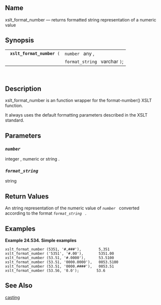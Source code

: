 <div>

<div>

</div>

<div>

## Name

xslt_format_number — returns formatted string representation of a
numeric value

</div>

<div>

## Synopsis

<div>

|                                 |                               |
|---------------------------------|-------------------------------|
| ` `**`xslt_format_number`**` (` | `number ` any ,               |
|                                 | `format_string ` varchar `)`; |

<div>

 

</div>

</div>

</div>

<div>

## Description

xslt_format_number is an function wrapper for the format-number() XSLT
function.

It always uses the default formatting parameters described in the XSLT
standard.

</div>

<div>

## Parameters

<div>

### *`number `*

<span class="type">integer </span> , <span class="type">numeric </span>
or <span class="type">string </span> .

</div>

<div>

### *`format_string `*

<span class="type">string </span>

</div>

</div>

<div>

## Return Values

An <span class="type">string </span> representation of the numeric value
of *`number `* converted according to the format *`format_string `* .

</div>

<div>

## Examples

<div>

**Example 24.534. Simple examples**

<div>

``` screen
xslt_format_number (5351, '#,###'),        5,351
xslt_format_number ('5351', '#.00'),       5351.00
xslt_format_number (53.51, '#.0000'),      53.5100
xslt_format_number (53.51, '0000.0000'),   0053.5100
xslt_format_number (53.51, '0000.####'),   0053.51
xslt_format_number (53.56, '0.0');        53.6
```

</div>

</div>

  

</div>

<div>

## See Also

<a href="ch-sqlreference.html#dtcasting" class="link"
title="9.1.2. Casting">casting</a>

</div>

</div>

